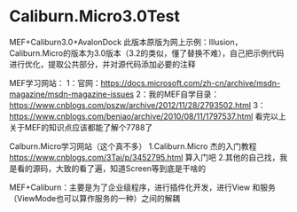 # Caliburn.Micro3.0Test
MEF+Caliburn3.0+AvalonDock
此版本原版为网上示例：Illusion，Caliburn.Micro的版本为3.0版本（3.2的类似，懂了替换不难），自己把示例代码进行优化，提取公共部分，并对源代码添加必要的注释

MEF学习网站：
  1：官网：https://docs.microsoft.com/zh-cn/archive/msdn-magazine/msdn-magazine-issues 
  2：我的MEF自学目录：https://www.cnblogs.com/pszw/archive/2012/11/28/2793502.html
  3：https://www.cnblogs.com/beniao/archive/2010/08/11/1797537.html
  看完以上关于MEF的知识点应该都能了解个7788了
  
Calburn.Micro学习网站（这个真不多）
  1.Caliburn.Micro 杰的入门教程 https://www.cnblogs.com/3Tai/p/3452795.html 算入门吧
  2.其他的自己找，我是看的源码，大致的看了遍，知道Screen等到底是干啥的
  
  MEF+Caliburn：主要是为了企业级程序，进行插件化开发，进行View 和服务（ViewMode也可以算作服务的一种）之间的解耦
